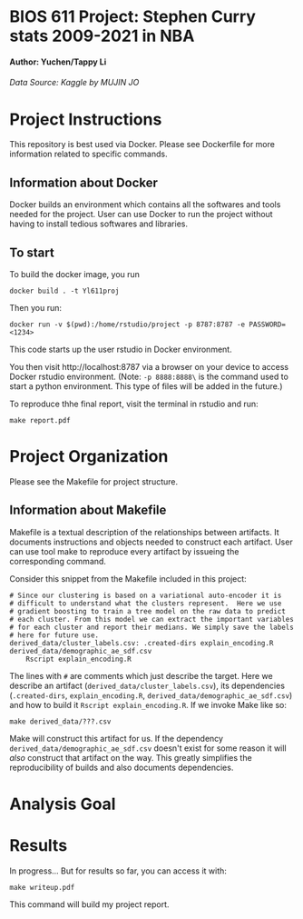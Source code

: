 BIOS 611 Project: Stephen Curry stats 2009-2021 in NBA
======================================================
#### Author: Yuchen/Tappy Li 
###### Data Source: Kaggle by MUJIN JO

Project Instructions
====================

This repository is best used via Docker. 
Please see Dockerfile for more information related to specific commands.

Information about Docker
------------------------

Docker builds an environment which
contains all the softwares and tools needed for the project. 
User can use Docker to run the project without having to install tedious softwares and libraries.

To start
------------------

To build the docker image, you run

```
docker build . -t Yl611proj
```

Then you run:

```
docker run -v $(pwd):/home/rstudio/project -p 8787:8787 -e PASSWORD=<1234>
```

This code starts up the user rstudio in Docker environment.

You then visit http://localhost:8787 via a browser on your device to
access Docker rstudio environment. (Note: `-p 8888:8888\` is the command used to start a python environment. 
This type of files will be added in the future.)

To reproduce thhe final report, visit the terminal in rstudio and run:

```
make report.pdf
```

Project Organization
====================

Please see the Makefile for project structure.

Information about Makefile
--------------------------

Makefile is a textual description of the relationships between artifacts. 
It documents instructions and objects needed to construct each artifact.
User can use tool make to reproduce every artifact by issueing the corresponding command.

Consider this snippet from the Makefile included in this project:

```
# Since our clustering is based on a variational auto-encoder it is
# difficult to understand what the clusters represent.  Here we use
# gradient boosting to train a tree model on the raw data to predict
# each cluster. From this model we can extract the important variables
# for each cluster and report their medians. We simply save the labels
# here for future use.
derived_data/cluster_labels.csv: .created-dirs explain_encoding.R derived_data/demographic_ae_sdf.csv
	Rscript explain_encoding.R
```

The lines with `#` are comments which just describe the target. Here
we describe an artifact (`derived_data/cluster_labels.csv`), its
dependencies (`.created-dirs`, `explain_encoding.R`,
`derived_data/demographic_ae_sdf.csv`) and how to build it `Rscript
explain_encoding.R`. If we invoke Make like so:

```
make derived_data/???.csv
```

Make will construct this artifact for us. If the dependency
`derived_data/demographic_ae_sdf.csv` doesn't exist for some reason it
will _also_ construct that artifact on the way. This greatly
simplifies the reproducibility of builds and also documents
dependencies.

Analysis Goal
===============


Results
=======

In progress... 
But for results so far, you can access it with:

```
make writeup.pdf
```
This command will build my project report.


